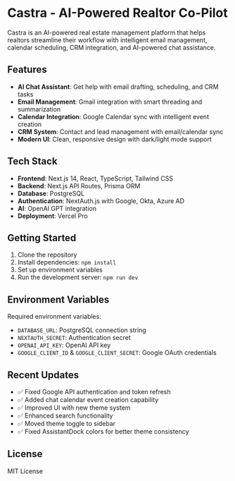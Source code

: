 # Castra - AI-Powered Realtor Co-Pilot

Castra is an AI-powered real estate management platform that helps realtors streamline their workflow with intelligent email management, calendar scheduling, CRM integration, and AI-powered chat assistance.

## Features

- **AI Chat Assistant**: Get help with email drafting, scheduling, and CRM tasks
- **Email Management**: Gmail integration with smart threading and summarization
- **Calendar Integration**: Google Calendar sync with intelligent event creation
- **CRM System**: Contact and lead management with email/calendar sync
- **Modern UI**: Clean, responsive design with dark/light mode support

## Tech Stack

- **Frontend**: Next.js 14, React, TypeScript, Tailwind CSS
- **Backend**: Next.js API Routes, Prisma ORM
- **Database**: PostgreSQL
- **Authentication**: NextAuth.js with Google, Okta, Azure AD
- **AI**: OpenAI GPT integration
- **Deployment**: Vercel Pro

## Getting Started

1. Clone the repository
2. Install dependencies: `npm install`
3. Set up environment variables
4. Run the development server: `npm run dev`

## Environment Variables

Required environment variables:
- `DATABASE_URL`: PostgreSQL connection string
- `NEXTAUTH_SECRET`: Authentication secret
- `OPENAI_API_KEY`: OpenAI API key
- `GOOGLE_CLIENT_ID` & `GOOGLE_CLIENT_SECRET`: Google OAuth credentials

## Recent Updates

- ✅ Fixed Google API authentication and token refresh
- ✅ Added chat calendar event creation capability
- ✅ Improved UI with new theme system
- ✅ Enhanced search functionality
- ✅ Moved theme toggle to sidebar
- ✅ Fixed AssistantDock colors for better theme consistency

## License

MIT License
